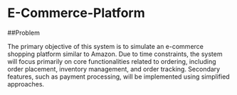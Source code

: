 # E-Commerce-Platform

##Problem

The primary objective of this system is to simulate an e-commerce shopping platform similar to Amazon. Due to time constraints, the system will focus primarily on core functionalities related to ordering, including order placement, inventory management, and order tracking. Secondary features, such as payment processing, will be implemented using simplified approaches. 
